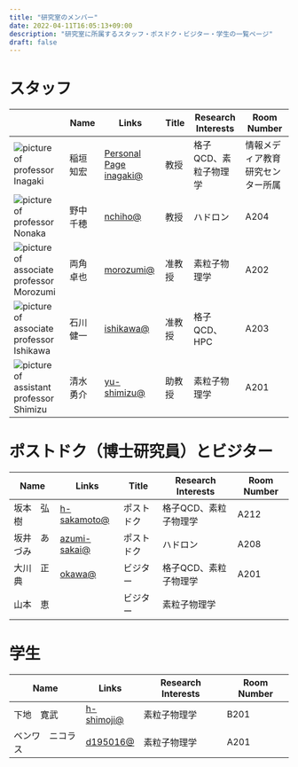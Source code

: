 ```yaml
---
title: "研究室のメンバー"
date: 2022-04-11T16:05:13+09:00
description: "研究室に所属するスタッフ・ポスドク・ビジター・学生の一覧ページ"
draft: false
---
```


<!--more-->
# スタッフ
| | Name | Links | Title | Research Interests | Room Number |
| --- | ---- | ---- | ---- | ---- | ---- |
| ![picture of professor Inagaki](imgs/staff/inagaki2_2009.JPG) | 稲垣　知宏 | [Personal Page](https://home.hiroshima-u.ac.jp/inagaki/) [inagaki@](mailto:inagaki@hiroshima-u.ac.jp) | 教授 | 格子QCD、素粒子物理学 | 情報メディア教育研究センター所属 |
| ![picture of professor Nonaka](imgs/staff/nonaka.JPG) | 野中　千穂 | [nchiho@](mailto:nchiho@hiroshima-u.ac.jp) | 教授 | ハドロン | A204 |
| ![picture of associate professor Morozumi](imgs/staff/morozumi.JPG) | 両角　卓也 | [morozumi@](mailto:morozumi@hiroshima-u.ac.jp) | 准教授 | 素粒子物理学 | A202 |
| ![picture of associate professor Ishikawa](imgs/staff/ishikawa_20210104.JPG) | 石川　健一 | [ishikawa@](mailto:ishikawa@hiroshima-u.ac.jp) | 准教授 | 格子QCD、HPC | A203 |
| ![picture of assistant professor Shimizu](imgs/staff/YusukeShimizu_trim.jpg) | 清水　勇介 | [yu-shimizu@](mailto:yu-shimizu@hiroshima-u.ac.jp) | 助教授 | 素粒子物理学 | A201 |

#  ポストドク（博士研究員）とビジター 
| Name | Links | Title | Research Interests | Room Number |
| ---- | ---- | ---- | ---- | ---- |
| 坂本　弘樹 | [h-sakamoto@](h-sakamoto@hiroshima-u.ac.jp) | ポストドク | 格子QCD、素粒子物理学 | A212 |
| 坂井　あづみ | [azumi-sakai@](mailto:azumi-sakai@hiroshima-u.ac.jp) | ポストドク | ハドロン | A208 |
| 大川　正典 | [okawa@](okawa@sci.hiroshima-u.ac.jp) | ビジター | 格子QCD、素粒子物理学 | A201 |
| 山本　恵 |  | ビジター | 素粒子物理学 |  |

# 学生
| Name | Links | Research Interests | Room Number |
| ---- | ---- | ---- | ---- |
| 下地　寛武 | [h-shimoji@](mailto:h-shimoji@hiroshima-u.ac.jp) | 素粒子物理学 | B201 |
| ベンワ　ニコラス | [d195016@](d195016@hiroshima-u.ac.jp) | 素粒子物理学 | A201 |
